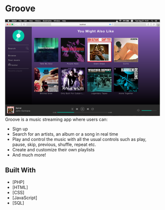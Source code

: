 # Groove
![](https://github.com/ChristiyanYankov/Groove/blob/master/screenshots/browse.png)
Groove is a music streaming app where users can:
* Sign up
* Search for an artists, an album or a song in real time
* Play and control the music with all the usual controls such as play, pause, skip, previous, shuffle, repeat etc.
* Create and customize their own playlists
* And much more!

## Built With

* [PHP]
* [HTML]
* [CSS]
* [JavaScript]
* [SQL]


